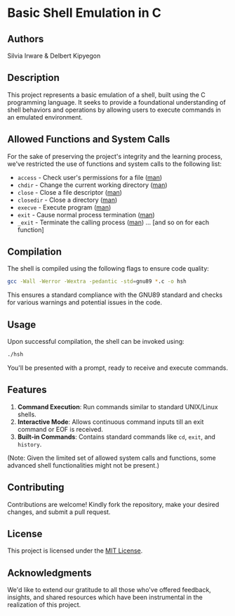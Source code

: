 
# Basic Shell Emulation in C

## Authors
Silvia Irware & Delbert Kipyegon

## Description
This project represents a basic emulation of a shell, built using the C programming language. It seeks to provide a foundational understanding of shell behaviors and operations by allowing users to execute commands in an emulated environment.

## Allowed Functions and System Calls

For the sake of preserving the project's integrity and the learning process, we've restricted the use of functions and system calls to the following list:

- `access` - Check user's permissions for a file ([man](http://man7.org/linux/man-pages/man2/access.2.html))
- `chdir` - Change the current working directory ([man](http://man7.org/linux/man-pages/man2/chdir.2.html))
- `close` - Close a file descriptor ([man](http://man7.org/linux/man-pages/man2/close.2.html))
- `closedir` - Close a directory ([man](http://man7.org/linux/man-pages/man3/closedir.3.html))
- `execve` - Execute program ([man](http://man7.org/linux/man-pages/man2/execve.2.html))
- `exit` - Cause normal process termination ([man](http://man7.org/linux/man-pages/man3/exit.3.html))
- `_exit` - Terminate the calling process ([man](http://man7.org/linux/man-pages/man2/_exit.2.html))
... [and so on for each function]

## Compilation

The shell is compiled using the following flags to ensure code quality:

```bash
gcc -Wall -Werror -Wextra -pedantic -std=gnu89 *.c -o hsh
```

This ensures a standard compliance with the GNU89 standard and checks for various warnings and potential issues in the code.

## Usage

Upon successful compilation, the shell can be invoked using:

```bash
./hsh
```

You'll be presented with a prompt, ready to receive and execute commands.

## Features

1. **Command Execution**: Run commands similar to standard UNIX/Linux shells.
2. **Interactive Mode**: Allows continuous command inputs till an exit command or EOF is received.
3. **Built-in Commands**: Contains standard commands like `cd`, `exit`, and `history`.

(Note: Given the limited set of allowed system calls and functions, some advanced shell functionalities might not be present.)

## Contributing

Contributions are welcome! Kindly fork the repository, make your desired changes, and submit a pull request.

## License

This project is licensed under the [MIT License](LICENSE).

## Acknowledgments

We'd like to extend our gratitude to all those who've offered feedback, insights, and shared resources which have been instrumental in the realization of this project.
